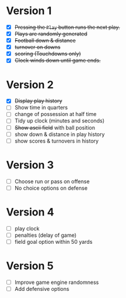 # Version 1
- [x] ~~Pressing the `Play` button runs the next play.~~
- [x] ~~Plays are randomly generated~~
- [x] ~~Football down & distance~~
- [x] ~~turnover on downs~~
- [x] ~~scoring (Touchdowns only)~~
- [x] ~~Clock winds down until game ends.~~

# Version 2
- [x] ~~Display play history~~
- [ ] Show time in quarters
- [ ] change of possession at half time
- [ ] Tidy up clock (minutes and seconds)
- [ ] ~~Show ascii field~~ with ball position
- [ ] show down & distance in play history
- [ ] show scores  & turnovers in history

# Version 3
- [ ] Choose run or pass on offense
- [ ] No choice options on defense

# Version 4
- [ ] play clock
- [ ] penalties (delay of game)
- [ ] field goal option within 50 yards

# Version 5
- [ ] Improve game engine randomness
- [ ] Add defensive options
